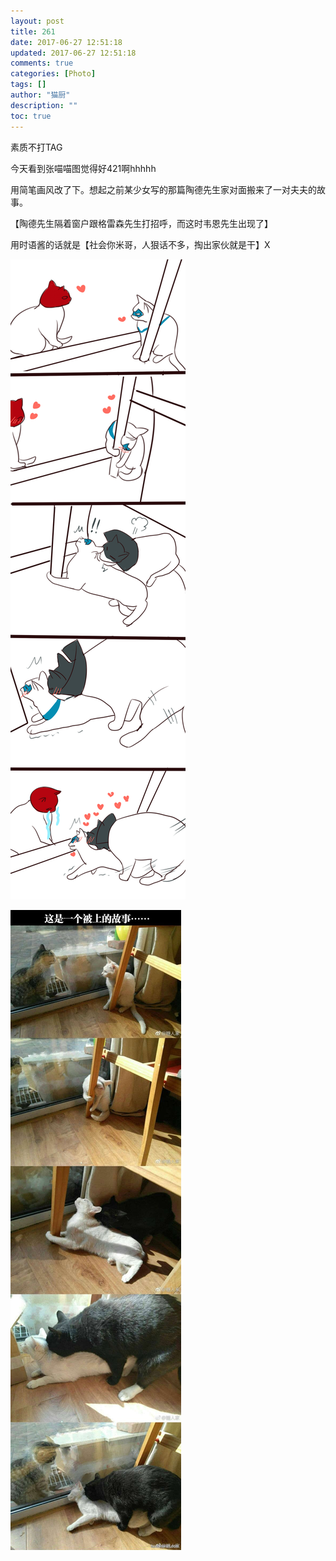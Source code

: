 ```yaml
---
layout: post
title: 261
date: 2017-06-27 12:51:18
updated: 2017-06-27 12:51:18
comments: true
categories: [Photo]
tags: []
author: "猫厨"
description: ""
toc: true
---
```


<p>素质不打TAG</p> 
<p>今天看到张喵喵图觉得好421啊hhhhh</p> 
<p>用简笔画风改了下。想起之前某少女写的那篇陶德先生家对面搬来了一对夫夫的故事。</p> 
<p>【陶德先生隔着窗户跟格雷森先生打招呼，而这时韦恩先生出现了】</p> 
<p>用时语酱的话就是【社会你米哥，人狠话不多，掏出家伙就是干】X</p>

![](https://raw.githubusercontent.com/alicewish/meowchain247/master/img_cVZNdzJtQk9JV2NGYVQzUmRLbitwNVVnNVJ0c0xtRWxxQU9ocXBHWVRiV1BNR1ovQkNZYUJBPT0.jpg)

![](https://raw.githubusercontent.com/alicewish/meowchain247/master/img_cVZNdzJtQk9JV2NGYVQzUmRLbitweVNCamtDNUNEOFhtdnZOOFNEZ3ZMZHJMRlN6dW5HZjRnPT0.jpg)
